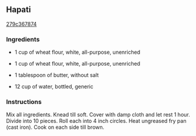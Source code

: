 ## Hapati

[279c367874](http://www.food.com/recipe/hapati-105341)

### Ingredients

 - 1 cup of wheat flour, white, all-purpose, unenriched

 - 1 cup of wheat flour, white, all-purpose, unenriched

 - 1 tablespoon of butter, without salt

 - 12 cup of water, bottled, generic

### Instructions

Mix all ingredients. Knead till soft. Cover with damp cloth and let rest 1 hour. Divide into 10 pieces. Roll each into 4 inch circles. Heat ungreased fry pan (cast iron). Cook on each side till brown.